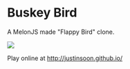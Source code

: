 Buskey Bird
===========

A MelonJS made "Flappy Bird" clone.

![](http://i.imgur.com/Slbvt65.png)

Play online at http://justinsoon.github.io/
